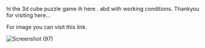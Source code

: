 hi 
the 3d cube puzzle game ih here . 
abd with working conditions.
Thankyou for visiting here...

For image you can visit this link.

![Screenshot (97)](https://github.com/kapilnish/3D-cube-puzzle-game/assets/91783684/06262414-246c-4316-ac2d-8bb5de197462)
